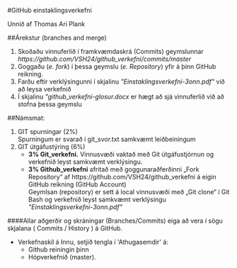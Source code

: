 
#GitHub einstaklingsverkefni 

Unnið af Thomas Ari Plank

##Árekstur (branches and merge)

<ol>
 <li>Skoðaðu vinnuferlið í framkvæmdaskrá (Commits) geymslunnar
 	<i> https://github.com/VSH24/github_verkefni/commits/master </i>
 </li>
 <li>Goggaðu (<i>e. fork</i>) í þessa geymslu (<i>e. Repository</i>) yfir á þinn GitHub reikning.</li>
 <li>Farðu eftir verklýsingunni í skjalinu <i>"Einstaklingsverkefni-3onn.pdf"</i> við að leysa verkefnið</li>
 <li>Í skjalinu <i> "github_verkefni-glosur.docx </i> er hægt að sjá vinnuferlið við að stofna þessa geymslu</li>
</ol>

##Námsmat:
<ol>
	<li>GIT spurningar (2%)<br>
	Spurningum er svarað í git_svor.txt samkvæmt leiðbeiningum</li>
	<li>GIT útgáfustýring (6%) 
		<ul>
			<li><b>3% Git_verkefni.</b> Vinnusvæði vaktað með Git útgáfustjórnun og verkefnið leyst samkvæmt verklýsingu.</li>
			<li><b>3% Github_verkefni</b> afritað með goggunaraðferðinni „Fork Repository“ af https://github.com/VSH24/github_verkefni  á eigin GitHub reikning (GitHub Account) 
			<br>Geymlsan (repository) er sett á local vinnusvæði með „Git clone“ í Git Bash og verkefnið leyst samkvæmt verklýsingu <i> "Einstaklingsverkefni-3onn.pdf" </i></li>
		</ul>
	</li>
</ol>

####Allar aðgerðir og skráningar (Branches/Commits) eiga að vera í sögu skjalana ( Commits / History ) á GitHub.

*	Verkefnaskil á Innu, setjið tengla í 'Athugasemdir' á:  
	*	Github reiningin þinn 
	*	Hópverkefnið (master). 
